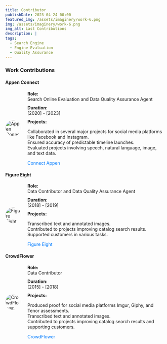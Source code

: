 ```yaml
---
title: Contributor
publishDate: 2023-04-24 00:00
featured_img: /assets/imaginery/work-6.png
img: /assets/imaginery/work-6.png
img_alt: Last Contributions
description: |
tags:
  - Search Engine 
  - Engine Evaluation
  - Quality Assurance
---
```

### Work Contributions

#### Appen Connect
<div style="display: flex; align-items: center; margin-bottom: 20px;">
  <img src="/assets/icons/appen-connect-small.png" alt="Appen Connect Logo" width="50" height="50" style="margin-right: 20px; border-radius: 50%;">
  <div>
      <div style="font-weight: bold;">Role:</div>
      Search Online Evaluation and Data Quality Assurance Agent
      <div style="font-weight: bold; margin-top: 10px;">Duration:</div>
      [2020] - [2023]
      <div style="font-weight: bold; margin-top: 10px;">Projects:</div>
      <ul style="list-style: none; padding-left: 0;">
      <li>Collaborated in several major projects for social media platforms like Facebook and Instagram.</li>
      <li>Ensured accuracy of predictable timeline launches.</li>
      <li>Evaluated projects involving speech, natural language, image, and text data.</li>
    </ul>
      <div><a href="https://connect.appen.com" style="color: #007bff; text-decoration: none; transition: color 0.3s ease-in-out;">Connect Appen</a></div>
  </div>
</div>

#### Figure Eight
<div style="display: flex; align-items: center; margin-bottom: 20px;">
  <img src="/assets/icons/figure8-small.png" alt="Figure Eight Logo" width="50" height="50" style="margin-right: 20px; border-radius: 50%;">
  <div>
    <div style="font-weight: bold;">Role:</div>
    Data Contributor and Data Quality Assurance Agent
    <div style="font-weight: bold; margin-top: 10px;">Duration:</div>
    [2018] - [2019]
    <div style="font-weight: bold; margin-top: 10px;">Projects:</div>
    <ul style="list-style: none; padding-left: 0;">
      <li>Transcribed text and annotated images.</li>
      <li>Contributed to projects improving catalog search results.</li>
      <li>Supported customers in various tasks.</li>
    </ul>
      <div><a href="https://figure-eight.com" style="color: #007bff; text-decoration: none; transition: color 0.3s ease-in-out;">Figure Eight</a></div>
  </div>
</div>

#### CrowdFlower
<div style="display: flex; align-items: center; margin-bottom: 20px;">
  <img src="/assets/icons/crowdflower-small.png" alt="CrowdFlower Logo" width="50" height="50" style="margin-right: 20px; border-radius: 50%;">
  <div>
    <div style="font-weight: bold;">Role:</div>
    Data Contributor
    <div style="font-weight: bold; margin-top: 10px;">Duration:</div>
    [2015] - [2018]
    <div style="font-weight: bold; margin-top: 10px;">Projects:</div>
    <ul style="list-style: none; padding-left: 0;">
      <li>Produced proof for social media platforms Imgur, Giphy, and Tenor assessments.</li>
      <li>Transcribed text and annotated images.</li>
      <li>Contributed to projects improving catalog search results and supporting customers.</li>
    </ul>
      <div><a href="http://crowdflower.com/" style="color: #007bff; text-decoration: none; transition: color 0.3s ease-in-out;">CrowdFlower</a></div>
  </div>
</div>
